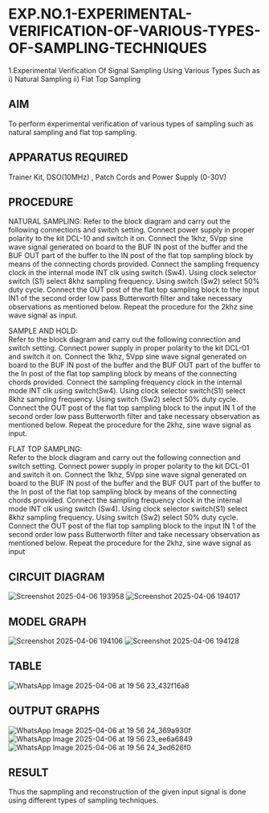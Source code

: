 # EXP.NO.1-EXPERIMENTAL-VERIFICATION-OF-VARIOUS-TYPES-OF-SAMPLING-TECHNIQUES
 

1.Experimental Verification Of Signal Sampling Using Various Types Such as 
    i) Natural Sampling
    ii) Flat Top Sampling

## AIM
 To perform experimental verification of various types of sampling such as natural sampling and flat top sampling.
## APPARATUS REQUIRED
Trainer Kit, DSO(10MHz) , Patch Cords and Power Supply (0-30V)   
## PROCEDURE

NATURAL SAMPLING: 
Refer to the block diagram and carry out the following connections and switch setting. 
Connect power supply in proper polarity to the kit DCL-10 and switch it on. 
Connect the 1khz, 5Vpp sine wave signal generated on board to the BUF IN post of the buffer and the BUF OUT part of the buffer to the IN post of the flat top sampling block by means of the connecting chords provided. 
Connect the sampling frequency clock in the internal mode INT clk using switch (Sw4). 
Using clock selector switch (S1) select 8khz sampling frequency. 
Using switch (Sw2) select 50% duty cycle. 
Connect the OUT post of the flat top sampling block to the input IN1 of the second order low pass Butterworth filter and take necessary observations as mentioned below. Repeat the procedure for the 2khz sine wave signal as input. 
 
SAMPLE AND HOLD:  
Refer to the block diagram and carry out the following connection and switch setting. 
Connect power supply in proper polarity to the kit DCL-01 and switch it on. 
Connect the 1khz, 5Vpp sine wave signal generated on board to the BUF IN post of the buffer and the BUF OUT part of the buffer to the In post of the flat top sampling block by means of the connecting chords provided. 
Connect the sampling frequency clock in the internal mode INT clk using switch(Sw4). 
Using clock selector switch(S1) select 8khz sampling frequency. 
Using switch (Sw2) select 50% duty cycle. 
Connect the OUT post of the flat top sampling block to the input IN 1 of the second order low pass Butterworth filter and take necessary observation as mentioned below. Repeat the procedure for the 2khz, sine wave signal as input. 

FLAT TOP SAMPLING:  
Refer to the block diagram and carry out the following connection and switch setting. 
Connect power supply in proper polarity to the kit DCL-01 and switch it on. 
Connect the 1khz, 5Vpp sine wave signal generated on board to the BUF IN post of the buffer and the BUF OUT part of the buffer to the In post of the flat top sampling block by means of the connecting chords provided. 
Connect the sampling frequency clock in the internal mode INT clk using switch (Sw4). 
Using clock selector switch(S1) select 8khz sampling frequency. 
Using switch (Sw2) select 50% duty cycle. 
Connect the OUT post of the flat top sampling block to the input IN 1 of the second order low pass Butterworth filter and take necessary observation as mentioned below. 
Repeat the procedure for the 2khz, sine wave signal as input 

## CIRCUIT DIAGRAM
![Screenshot 2025-04-06 193958](https://github.com/user-attachments/assets/0df7792d-243f-4325-bdee-df2cefcd94ca)
![Screenshot 2025-04-06 194017](https://github.com/user-attachments/assets/d72ffded-bac7-4d30-a496-8d0ff594f722)

## MODEL GRAPH
![Screenshot 2025-04-06 194106](https://github.com/user-attachments/assets/ed038f41-fa8c-41df-b3cd-9ee440dc0318)
![Screenshot 2025-04-06 194128](https://github.com/user-attachments/assets/ec635744-99c8-46f3-9000-8e05084c90ab)

## TABLE
![WhatsApp Image 2025-04-06 at 19 56 23_432f16a8](https://github.com/user-attachments/assets/33867ba3-c4e1-42e8-b0f2-f6e67c9090df)

## OUTPUT GRAPHS
![WhatsApp Image 2025-04-06 at 19 56 24_369a930f](https://github.com/user-attachments/assets/07f0b35f-112c-4582-9203-8c3e2dbdb020)
![WhatsApp Image 2025-04-06 at 19 56 23_ee6a6849](https://github.com/user-attachments/assets/735c1fd0-a509-42b8-a7da-45162c94f0f6)
![WhatsApp Image 2025-04-06 at 19 56 24_3ed626f0](https://github.com/user-attachments/assets/93ed841a-b70c-446e-a6cd-eca07b839040)

## RESULT 
Thus the sapmpling and reconstruction of the given input signal is done using different types of sampling techniques.
